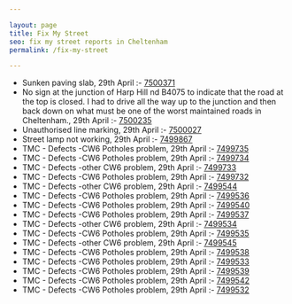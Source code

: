 ```yaml
---

layout: page
title: Fix My Street
seo: fix my street reports in Cheltenham
permalink: /fix-my-street

---
```


<!-- fix_marker starts -->

- Sunken paving slab, 29th April :- [7500371](https://www.fixmystreet.com/report/7500371)
- No sign at the junction of Harp Hill nd B4075 to indicate that the road at the top is closed. I had to drive all the way up to the junction and then back down on what must be one of the worst maintained roads in Cheltenham., 29th April :- [7500235](https://www.fixmystreet.com/report/7500235)
- Unauthorised line marking, 29th April :- [7500027](https://www.fixmystreet.com/report/7500027)
- Street lamp not working, 29th April :- [7499867](https://www.fixmystreet.com/report/7499867)
- TMC - Defects -CW6 Potholes  problem, 29th April :- [7499735](https://www.fixmystreet.com/report/7499735)
- TMC - Defects -CW6 Potholes  problem, 29th April :- [7499734](https://www.fixmystreet.com/report/7499734)
- TMC - Defects -other CW6 problem, 29th April :- [7499733](https://www.fixmystreet.com/report/7499733)
- TMC - Defects -CW6 Potholes  problem, 29th April :- [7499732](https://www.fixmystreet.com/report/7499732)
- TMC - Defects -other CW6 problem, 29th April :- [7499544](https://www.fixmystreet.com/report/7499544)
- TMC - Defects -CW6 Potholes  problem, 29th April :- [7499536](https://www.fixmystreet.com/report/7499536)
- TMC - Defects -CW6 Potholes  problem, 29th April :- [7499540](https://www.fixmystreet.com/report/7499540)
- TMC - Defects -CW6 Potholes  problem, 29th April :- [7499537](https://www.fixmystreet.com/report/7499537)
- TMC - Defects -other CW6 problem, 29th April :- [7499534](https://www.fixmystreet.com/report/7499534)
- TMC - Defects -CW6 Potholes  problem, 29th April :- [7499535](https://www.fixmystreet.com/report/7499535)
- TMC - Defects -other CW6 problem, 29th April :- [7499545](https://www.fixmystreet.com/report/7499545)
- TMC - Defects -CW6 Potholes  problem, 29th April :- [7499538](https://www.fixmystreet.com/report/7499538)
- TMC - Defects -CW6 Potholes  problem, 29th April :- [7499533](https://www.fixmystreet.com/report/7499533)
- TMC - Defects -CW6 Potholes  problem, 29th April :- [7499539](https://www.fixmystreet.com/report/7499539)
- TMC - Defects -CW6 Potholes  problem, 29th April :- [7499542](https://www.fixmystreet.com/report/7499542)
- TMC - Defects -CW6 Potholes  problem, 29th April :- [7499532](https://www.fixmystreet.com/report/7499532)

<!-- fix_marker ends -->